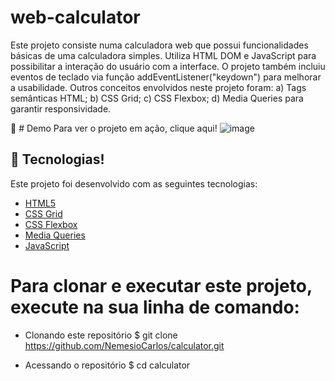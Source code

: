 # web-calculator
Este projeto consiste numa calculadora web que possui funcionalidades básicas de uma calculadora simples. Utiliza HTML DOM e JavaScript para possibilitar a interação do usuário com a interface. O projeto também incluiu eventos de teclado via função addEventListener("keydown") para melhorar a usabilidade. Outros conceitos envolvidos neste projeto foram: a) Tags semânticas HTML; b) CSS Grid; c) CSS Flexbox; d) Media Queries para garantir responsividade.

👀 # Demo
Para ver o projeto em ação, clique aqui!
![image](https://github.com/NemesioCarlos/calculator/assets/114183514/4d529387-43fb-4d47-962c-1f0d0211436d)

## 🚀 Tecnologias!

Este projeto foi desenvolvido com as seguintes tecnologias:

- [HTML5](https://developer.mozilla.org/en-US/docs/Web/HTML "HTML5")
- [CSS Grid](https://developer.mozilla.org/en-US/docs/Learn/CSS/CSS_layout/Grids "CSS Grid")
- [CSS Flexbox](https://developer.mozilla.org/en-US/docs/Learn/CSS/CSS_layout/Flexbox "CSS Flexbox")
- [Media Queries](https://developer.mozilla.org/en-US/docs/Learn/CSS/CSS_layout/Media_queries)
- [JavaScript](https://developer.mozilla.org/pt-BR/docs/Web/JavaScript)

 # Para clonar e executar este projeto, execute na sua linha de comando:

* Clonando este repositório
$ git clone https://github.com/NemesioCarlos/calculator.git

* Acessando o repositório
$ cd calculator
